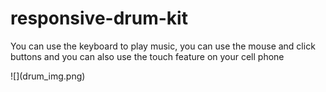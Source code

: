 # responsive-drum-kit
<p> You can use the keyboard to play music, you can use the mouse and click buttons and you can also use the touch feature on your cell phone</p>
![](drum_img.png)

